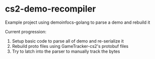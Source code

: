 # cs2-demo-recompiler
Example project using demoinfocs-golang to parse a demo and rebuild it

Current progression:

1. Setup basic code to parse all of demo and re-serialize it
2. Rebuild proto files using GameTracker-cs2's protobuf files
3. Try to latch into the parser to manually track the bytes